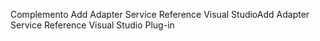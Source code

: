 <span data-ttu-id="20ae0-101">Complemento Add Adapter Service Reference Visual Studio</span><span class="sxs-lookup"><span data-stu-id="20ae0-101">Add Adapter Service Reference Visual Studio Plug-in</span></span>
